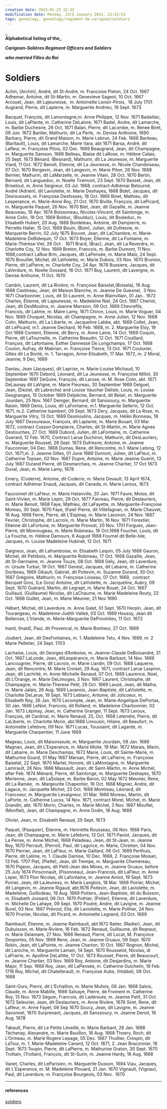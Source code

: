 ```yaml
---
creation date: 2023-01-23 22:32
modification date: Monday, 23rd January 2023, 22:32:53
tags: genealogy, genealogy/regiment-de-carignan/soldiers
---
```

**_  
Alphabetical listing of the_**

**_Carignan-Salières Regiment Officers and Soldiers_**

**_who married Filles du Roi_**
# Soldiers

Achin, (Archin), André, dit St-André, m. Francoise Pieton, 24 Oct. 1667
Adhemar, Antoine, dit St-Martin, m. Genevieve Sageot, 10 Oct. 1667
Arcouet, Jean, dit Lajeunesse,  m. Antoinette Lenoir-Pirois,  18 July 1701
Augrand, Pierre, dit Lapierre, m. Marguerite Andrieu, 19 Sept. 1673

Bacquet, François, dit Lamontagne,m. Anne Philippe, 12 Nov. 1671
Badaillac, Louis, dit LaPlante, m. Catherine DeLalore, 1671
Badel, Andre, dit Lamarche, m. Barbe Duchesne, 26 Oct, 1671
Balan, Pierre, dit Lacombe, m. Renee Biret, 09 Jun. 1672
Banlier, Mathurin, dit La Perle,  m. Denise Anthoine, 1690
Barbary, Pierre, dit Grand Maison, m. Marie Lebrun, 24 Feb. 1668
Bariteau, (Baritault), Louis, dit Lamarche, Marie Vara, abt 1671
Barsa, André, dit Lafleur, m. Françoise Pilois, 02 Dec. 1669
Beaugrand, Jean, dit Champagne, m. Marguerite Samson, 1668
Belleau, Blaise dit LaRose, m. Hélène Calais, 25 Sept. 1673
Bénard, (Besnard), Mathurin, dit La Jeunesse, m. Marguerite Viard, 11 Oct. 1672
Benoît, Étienne, dit La Jeunesse, m. Nicole Chandoiseau, 07 Oct. 1670
Bergevin, Jean, dit Langevin, m. Marie Piton, 26 Nov. 1668
Bernier, Mathurin, dit LaMarzelle, m. Jeanne Vilain, 28 Oct. 1670
Bertin, Bernard, dit Languedoc, m. Noelle Tiremont, 23 Sept. 1670
Besset, Jean, dit Brisetout, m. Anne Seigneur, 03 Jul. 1668, contract-Adhémar
Betourné, André (Adrien), dit Laviolette, m. Marie Deshayes, 1668
Bidet, Jacques, dit Desroussels, m. Françoise Desfosses, 18 Oct. 1669
Binet, Mathieu, dit Lesperance, m. Marie-Anne Roy, 21 Oct. 1670
Biville, François, dit LePicard, m. Marguerite Paquet, 26 Nov. 1670
Blet, Jean, dit Gazaille, m. Jeanne Beauveau, 16 Apr. 1674
Boissoneau, Nicolas-Vincent, dit Saintonge, m. Anne Colin, 18 Oct. 1669
Bolduc, (Boulduc), Louis, dit Bosleduc, m. Elisabeth Hubert, 20 Aug. 1668
Bordeleau, Antoine, dit Dampierre, m. Pérrette Halier, 15 Oct. 1669
Bouin, (Boin), Julien, dit Dufresne, m. Marquerite Berrin, 02 July 1675
Bouvet, Jean, dit LaChambre, m. Marie-Madeleine DeBidequin, 17 Oct. 1673
Boyer, Étienne, dit La Fontaine, m. Marie-Thérèse Viel, 26 Oct .  1671
Brard, (Brac), Jean, dit La Reverdra, m. Charlotte Coy, 12 Nov. 1669
Breton, Francois, m. Barbe Dumont, 11 Nov. 1668,contract LaRue
Brin, Jacques, dit LaPensée, m. Marie Malo, 24 Sept. 1670
Brouillet, Michel, dit LaViolette, m. Marie Dubois, 03 Nov. 1670
Brunion, Pierre, dit LaPierre, m. Charlotte Coy, 24 Apr. 1678
Bussiere, Jacques, dit  LaVerdure, m. Noelle Gossard, 16 Oct. 1671
Buy, Laurent, dit Lavergne, m. Denise Anthoine, 11 Oct. 1670

  
Cambin, Laurent, dit La Rivière, m. Françoise Baiselat,(Boisela), 16 Aug. 1668
Castineau, Jean, dit Maison Blanche, m. Jeanne De Guesnel,  3 Nov. 1671
Charbonnier, Louis, dit St-Laurent, m. Anne Blainvillain, 01 Jan.. 1672
Charles, Étienne, dit Lajeunesse, m. Madeleine Niel, 24 Oct. 1667
Cherlot, Jean, dit DesMoulins, m. Jeanne Mansion, 09 Oct. 1669
Chevrefils, Francois, dit Lalime, m. Maire Lamy, 1671
Chiron, Louis, m. Marie Voguer, 04 Nov. 1669
Choquet, Nicolas, dit Champagne, m. Anne Julien, 12 Nov. 1668
Colin, Mathurin, dit La Liberte, m. Jacqueline Labbe, abt. 1668
Collet, Jean, dit LePicard, m.1. Jeanne Dechard, 16 Feb. 1668, m. 2. Marguerite Eloy, 19 Oct 1688
Content, Étienne, dit Berry, m. Anne Laine, 14 Oct. 1669
Coquin, Pierre, dit LaTournelle, m. Catherine Beaudin, 12 Oct. 1671
Couillard, François, dit Lafontaine, Esther Dannessé De Longchamps, 17 Oct. 1668
Coulon, Aufray, dit Mabrian, m. Françoise Tierce, 13 Oct. 1671
Couturier, Gilles dit La Bonté, m. 1. Tarragon, Anne-Elisabeth, 17 Mar. 1672, m. 2 Moral, Jeanne, 9 Dec, 1689

  
Daniau, Jean (Jacques), dit Laprise, m. Marie-Louise Michaud, 10 September 1670
Debord, Léonard, dit La Jeunesse, m. Françoise Millot, 30 September 1697
DeGuire, François, dit Larose, m. M. Rose Colin, abt. 1671
DeLaunay dit LaVigne, m. Marie Fleureau, 30 September 1669
Delguel, Jean, (Deziel, dit Labreche) and Louise Vaucher
Delisle, Louis, m. Louise Desgranges, 15 October 1669
Delpêche, Bernard, dit Belair, m. Marguerite Jourdain, 25 Nov. 1667
Deniger, Bernard, dit Sanssoucy, m. Marguerite Raisin, 1669
Denis, Louis, dit LaFontaine, m.1. Marguerite Sellerin, 12 Oct. 1671, m.2. Catherine Isambert, 09 Sept. 1673
Dery, Jacques, dit La Rose, m. Marguerite Vitry, 13 Oct. 1669
Desmoulins, Jacques, m. Hélèn Bonneau, 18 July 1667
Dessureaux, François, dit Laplante, m. Marie Bouart, 03 Mar. 1672, contract Cusson
Dompierre, Charles, dit St-Martin, m. Marie Agnes Destouches, 27 Oct. 1669
Dubord, Julien, dit LaFontaine, m. Catherine Guerard, 12 Feb. 1670, Contract Larue
Duchiron, Mathurin, dit DesLauriers, m. Marguerite Roussel, 28 Sept. 1673
Dufresne, Antoine, m. Jeanne Fauconnier, 04 Dec. 1668
Dumas, Rene, dit Rencontre, m.1. Marie Lelong, 12 Oct. 1671,m. 2. Jeanne Gilles, 01 June 1689
Dumont, Julien, dit LaFleur, m. Catherine Topsan, 02 Nov. 1667
Dupre, Antoine, m. Marie Jeanne Guerin, 13 July 1667
Durand Pierre, dit Desmarchais, m. Jeanne Chartier, 17 Oct 1673
Duval, Jean, m. Marie Lamy, 1678



Emery, (Coderre), Antoine, dit Coderre, m. Marie Devault, 13 April 1674, contract Adhémar
Enaud, Jacques, dit Canada, m. Marie Leroux, 1673


Fauconnet dit LaFleur, m. Marie Hatanville, 20 Jan. 1671
Faure, Moise, dit Saint-Vivien, m. Marie Lepin, 29 Oct. 1677
Favreau, Pierre, dit Deslauriers, m. Marie Benoit, 1668
Faye, Mathieu, dit LaFayette, m. Marguerite-Françoise Moreau, 30 Sept. 1670
Faye, (Faie) Pierre, dit Villefagnan, m. Marie Chauvet, 16 Aug. 1668
Ferre, Pierre, dit L’Espinay, m. Marie Lasonon, 24 Nov. 1667
Fevrier, Christophe, dit Lacroix, m. Marie Martin, 16 Nov. 1671
Forestier, Etienne dit LaFortune, m. Marguerite Provost, 20 Nov. 1701
Forgues, Jean-Pierre, dit Monrougeau, m. Marie Robineau, 16 Oct.1668
Foucher, Louis, dit La Fouche, m. Hélène Damours, 6 August 1668
Fournel dit Belle-Isle, Jacques, m. Louise Madeleine Hubinet, 12 Oct. 1671


Gaigneur, Jean, dit Laframboise, m. Elisabeth Lequin, 05 July 1668
Gauron, Michel, dit Petitbois, m. Marguertie Robineau, 17 Oct. 1668
Gazaille, Jean, dit St-Germaine, m. Jeanne Touze, 08 Oct. 1668
Gély, Jean, dit Laverdure, m. Ursule Turbar, 19 Oct. 1667
Genest, Jacques, dit Labarre, m. Catherine Doribeau, 1669
Gibault, Gabriel, dit Poitevin, m. Suzanne Durand, 30 Oct. 1667
Grégoire, Mathurin, m. Françoise Loiseau, 07 Oct. 1669,  contract Becquet
Gros, (Le Gros) Antoine, dit LaViolette, m. Jacqueline, Aubry, 09 Sept. 1670
Guérard, Martin, dit Legrapt, m. Marie Bouet, 24 Oct. 1667
Guillaud, (Guillaume) Nicolas, dit LaChaume, m. Marie Madeleine Routy, 22 Oct. 1668
Guillet, Jean, m. Marie Meunier, 21 Nov 1690


  
Hébert, Michel, dit Laverdure, m. Anne Galet, 01 Sept. 1670
Herpin, Jean, dit Tourangeau, m. Madeleine-Judith Valleé, 03 Oct. 1669
Houssy, Jean dit Bellerose, L’Irlande, m. Marie-Marguerite DeProvinlieu, 11 Oct. 1672



Inard, (Inaid), Paul, dit Provencal, m. Marie Bonheur, 27 Oct. 1669


  
Joubert, Jean, dit DesFontaines, m. 1. Madeleine Tetu, 4 Nov. 1669, m. 2 Marie Pelletier, 24 Sept. 1703




Lachaise, Louis, dit Georges d’Amboise, m. Jeanne-Claude DeBoisandré, 31 Oct. 1667
LaLonde, Jean, ditLespérance, m. Marie Barbant, 14 Nov. 1669
Lancougnier, Pierre, dit Lacroix, m. Marie Liardin, 09 Oct. 1668
Laquerre, Jean, dit Rencontre, M. Marie Croiset, 29 Aug. 1671, contract Larue
Laspron, Jean, dit Lachrité, m. Anne-Michelle Renaud, 07 Oct. 1669
Laurence, Noel, dit L’Orange, m. Marie DeLimoges, 3 Nov. 1667
Laurent, Christophe, dit Champagne, m. Marie-Therese Petit, 29 Oct. 1669
Lauzé, Jean, dit Matha, m. Marie Jalais, 26 Aug. 1669
Lavanois, Jean-Baptiste, dit LaViolette, m. Charlotte DeLarue, 19 Sept. 1673
Leblanc, Antoine, dit Jolicoeur, m. Elisabeth Roy, 26 Jan. 1670
Lecompte, Jean, m. Marie-Angelique DePortas, 30 Jan. 1668
LeNoir, Francois, dit Rolland, m. Madeleine Charbonnier, 02 Jan. 1673
Lépinay, Jean, m. Catherine Granger, 11 Sept. 1673
Leroux, François, dit Cardinal, m. Marie Renaud, 25, Oct. 1668
Letendre, Pierre, dit LaLiberte, m. Charlotte Morin, abt.1668
Limousin, Hilaire, dit Beaufort, m. Antoinette Lefebvre, 09 Nov. 1671
Lucas, Toussaint, dit Lagarde, m. Marguerite Charpentier, 11 June 1669



  
Mageau, Louis, dit Maisonseule, m. Marguerite Jourdain, 08 Jan. 1689
Magnan, Jean, dit L’Esperance, m. Marie Moite, 19 Mar. 1672
Marais, Marin, dit Labarre, m. Marie Deschamps, 1672
Marie, Louis, dit Sainte-Marie, m. Mathurine Goard, 31 May 1667
Marsan, Pierre, dit LaPierre, m. Françoise Baiselat, 22 Sept. 1670
Martel, Honore, dit LaMontagne, m. Marguerite Lamirault, 26 Nov. 1668
Massault, Jean, dit Saint-Martin, m. Anne Michel, after Feb. 1674
Ménard, Pierre, dit Saintonge, m. Marguerite Deshayes, 1670
Merienne, Jean, dit LaSolaye, m. Barbe Baron, 02 May 1672
Meunier, Rene, dit La Ramée,  m. Margeurite Chapentier, 16 Oct. 1668
Mignier, Andre, dit Lagace, m. Jacquette Michel, 23 Oct. 1668
Montreau, Léonard, dit Francoeur, m. Marguerite Levaigneur, 01 Mar. 1668
Moreau, Martin, dit LaPorte, m. Catherine Lucos, 14 Nov. 1671, contract
Morel, Michel, m. Marie Grandin, abt. 1670
Morin, Charles, m. Marie Michel, 3 Nov. 1667
Mouflet, (Monflet), Jean, dit Champagne, m. Anne Dodin, 18 Aug. 1669



  
Olivier, Jean, m. Elisabeth Renaud, 20 Sept. 1673



  
Paquet, (Pasquier), Étienne, m. Henriette Rousseau, 06 Nov. 1668
Paris, Jean, dit Champagne, m. Marie Lefebvre, 13 Oct. 1671
Paviot, Jacques, dit La Pense, m. Anne Michel, 1668
Peladeau, Jean, dit St-Jean, m. Jeanne Roy, 1670
Perrault, (Perrot), Paul, dit Lagorce, m. Marie, Chretien, 04 Nov. 1670
Perrier, Jean, dit LaFleur, m. Marie Gaillard, 06 Oct. 1669
Perthuis, Pierre, dit Lalime, m. 1. Claude Damise, 10 Dec. 1668, 2. Françoise Moisan, 13 Feb. 1707
Piet, (Piette), Jean, dit Trempe, m. Marguerite Chemereau, 1670
Pigeon, Jacques, dit Petit-Jean des Mines, m. Jeanne Gruaux, before 25 July 1674
Pinsonnault, (Pisonneau), Jean-Francois, dit LaFleur, m. Anne Leper, 1673
Pion Nicolas, dit Lafontaine, m. Jeanne Amiot, 19 Sept. 1673
Poirier, Jean, dit LaJeuness, m. Marie Langlois, 18 Mar. 1668
Poirier, Michel, dit Langevin, m. Jeanne Rigaud, abt.1676
Poitevin, Jean, dit Laviolette, m. Madeleine, Guillodeau, 19 Aug. 1669
Poitiers, Jean-Baptiste, dit du Buisson, m. Elisabeth Jossard, 06 Oct. 1670
Pothier, (Potier), Etienne, dit Laverdure, m. Michelle De Lahaye, 09 Sept. 1670
Poutré, Andre, dit Lavigne, m. Jeanne Burel, 03 Nov. 1667
Prévost, Elie, dit Laviolette, m. Marie Pothier, 24 Nov. 1670
Prunier, Nicolas, dit Picard, m. Antoinette Legrand, 03 Oct. 1669




Raimbault, Étienne, m. Jeanne Raimbault, abt.1672
Ratier, (Radier), Jean, dit Dubuisson, m. Marie Rivière, 16 Feb. 1672
Renaud, Guillaume, dit Reqnaut, m. Marie Delamare, 27 Nov. 1668
Renaud, Pierre, dit Locat, M. Françoice Desportes, 05 Nov. 1669
Rene, Jean, m. Jeanne Gruaux, 09 Sept. 1670
Robin, Jean, dit LaPointe, m. Jeanne Charton, 10 Oct. 1667
Rognon, Michel, dit Laroche, m. Marguerite Lamain, 14 Sept. 1670
Rousselot, Nicolas, di LaPrairie, m. Apolline DeLafitte, 17 Oct. 1673
Rousset, Pierre, dit Beaucourt, m. Jeanne Chartier, 03 Nov. 1669
Roy, Antoine, dit Desjardins, m. Marie Major, 11 Sep. 1668
Roy, Jean, dit LaPensée, m. Catherine Guichelin, 16 Feb. 1716
Roy, Michel, dit Chatellerault, m. Françoise Aube, (Hobbé), 08 Oct. 1668




  
Saint-Ours, Pierre, dit L’Echaillon, m. Marie Mullois, 08 Jan. 1668
Salois, Claude, m. Anne Mabille, 1666
Salvaye, Pierre, de Froment m. Catherine Roy, 13 Nov. 1673
Séguin, Francois, dit Ladéroute, m. Jeanne Petit, 31 Oct. 1672
Seleurier, Jean, dit Deslauriers, m. Anne Rivière, 1676
Siret, Rene, dit Lafleur, m. Anne Fayet, 08 Sep 1670
Soucy, Jean, dit Lavigne, m. Jeanne Savonnet, 1670
Surprenant, Jacques, dit Sanssoucy, m. Jeanne Denot, 16 Aug. 1678




  
Tabault, Pierre, dit Le Petite Léveillé, m. Marie Barbant, 26 Jan. 1688
Téchenay, Alexandre, m. Marie Bouillon, 16 Aug. 1668
Thoery, Roch, dit L’Ormeau, m. Marie Rogere Lepage, 05 Dec. 1667
Thuillier, Crespin, dit LaTour, m. 1. Marie-Madeleine Canard, 12 Oct. 1671, 2. Jean Braconnier, 18 Sept. 1673
Toupin, Pierre, dit LaPierre, m. Mathurine Graton, 30 Sept. 1670
Trottain, (Trollain), François, dit St-Surin, m. Jeanne Hardy, 16 Aug. 1668



  
Vanet, Charles, dit LeParisien, m. Marguerite Dusson, 1694
Viau, Jacques, dit L’Esperance, m. M. Madeleine Plouard, 21 Jan. 1670
Vignault, (Vignau), Paul, dit Laverdure, m. Françoise Bourgeois, 03 Nov.  1670


---
#### references
[soldiers](https://fillesduroi.org/cpage.php?pt=15)